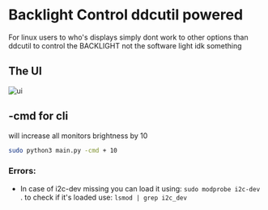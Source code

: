 # Backlight Control ddcutil powered

For linux users to who's displays simply dont work to other options than ddcutil to control the BACKLIGHT not the software light idk something

## The UI
![ui](https://i.imgur.com/J9Z1Zjc.png)

## -cmd for cli

will increase all monitors brightness by 10
```bash
sudo python3 main.py -cmd + 10 
```


### Errors:
- In case of i2c-dev missing you can load it using: `sudo modprobe i2c-dev` . to check if it's loaded use: `lsmod | grep i2c_dev`
